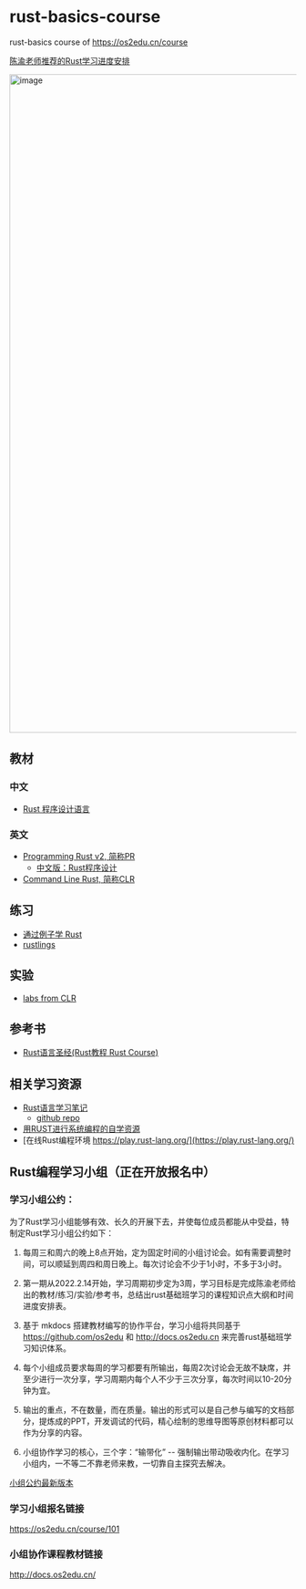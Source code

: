 # rust-basics-course
rust-basics course of <https://os2edu.cn/course>

[陈渝老师推荐的Rust学习进度安排](https://github.com/os2edu/rust-basics-course/blob/main/schedule.md)

<img width="1155" alt="image" src="https://user-images.githubusercontent.com/1249369/155270697-6198f2f9-2f32-4b4b-8955-bd15df9fdce1.png">

## 教材
### 中文
- [Rust 程序设计语言](https://kaisery.github.io/trpl-zh-cn/)

### 英文
- [Programming Rust v2, 简称PR](https://www.oreilly.com/library/view/programming-rust-2nd/9781492052586/)
   - [中文版：Rust程序设计](https://www.ituring.com.cn/book/2101) 
- [Command Line Rust, 简称CLR](https://gitee.com/chyyuu/command-line-rust)

## 练习
- [通过例子学 Rust](https://rust-by-example.budshome.com/)
- [rustlings](https://github.com/rust-lang/rustlings)
 
## 实验
- [labs from CLR](https://github.com/kyclark/command-line-rust)

## 参考书
- [Rust语言圣经(Rust教程 Rust Course)](https://course.rs/)
 
## 相关学习资源
- [Rust语言学习笔记](https://skyao.io/learning-rust/docs.html)
   - [github repo](https://github.com/skyao/learning-rust) 
- [用RUST进行系统编程的自学资源](https://github.com/rcore-os/rCore/wiki/study-resource-of-system-programming-in-RUST)
- [在线Rust编程环境 https://play.rust-lang.org/](https://play.rust-lang.org/)

## Rust编程学习小组（正在开放报名中）
### 学习小组公约：

为了Rust学习小组能够有效、长久的开展下去，并使每位成员都能从中受益，特制定Rust学习小组公约如下：

1. 每周三和周六的晚上8点开始，定为固定时间的小组讨论会。如有需要调整时间，可以顺延到周四和周日晚上。每次讨论会不少于1小时，不多于3小时。

2. 第一期从2022.2.14开始，学习周期初步定为3周，学习目标是完成陈渝老师给出的教材/练习/实验/参考书，总结出rust基础班学习的课程知识点大纲和时间进度安排表。

3. 基于 mkdocs 搭建教材编写的协作平台，学习小组将共同基于 https://github.com/os2edu 和 http://docs.os2edu.cn 来完善rust基础班学习知识体系。

4. 每个小组成员要求每周的学习都要有所输出，每周2次讨论会无故不缺席，并至少进行一次分享，学习周期内每个人不少于三次分享，每次时间以10-20分钟为宜。

5. 输出的重点，不在数量，而在质量。输出的形式可以是自己参与编写的文档部分，提炼成的PPT，开发调试的代码，精心绘制的思维导图等原创材料都可以作为分享的内容。

6. 小组协作学习的核心，三个字：“输带化” -- 强制输出带动吸收内化。在学习小组内，一不等二不靠老师来教，一切靠自主探究去解决。

[小组公约最新版本](https://github.com/os2edu/rust-basics-course/wiki/Rust%E5%AD%A6%E4%B9%A0%E5%B0%8F%E7%BB%84%E5%85%AC%E7%BA%A6)

### 学习小组报名链接
https://os2edu.cn/course/101

### 小组协作课程教材链接
http://docs.os2edu.cn/

